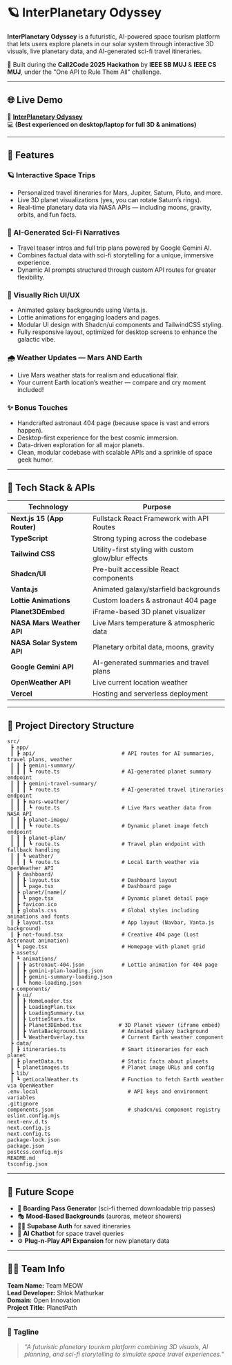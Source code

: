 # 🪐 InterPlanetary Odyssey

**InterPlanetary Odyssey** is a futuristic, AI-powered space tourism platform that lets users explore planets in our solar system through interactive 3D visuals, live planetary data, and AI-generated sci-fi travel itineraries. 

🚀 Built during the **Call2Code 2025 Hackathon** by **IEEE SB MUJ** & **IEEE CS MUJ**, under the "One API to Rule Them All" challenge.

---

## 🌐 Live Demo

🔴 **[InterPlanetary Odyssey](https://interplanetary-odyssey.vercel.app/)**  
💻 **(Best experienced on desktop/laptop for full 3D & animations)**

---

## 🚀 Features

### 🪐 Interactive Space Trips
- Personalized travel itineraries for Mars, Jupiter, Saturn, Pluto, and more.
- Live 3D planet visualizations (yes, you can rotate Saturn’s rings).
- Real-time planetary data via NASA APIs — including moons, gravity, orbits, and fun facts.

### 🤖 AI-Generated Sci-Fi Narratives
- Travel teaser intros and full trip plans powered by Google Gemini AI.
- Combines factual data with sci-fi storytelling for a unique, immersive experience.
- Dynamic AI prompts structured through custom API routes for greater flexibility.

### 🌌 Visually Rich UI/UX
- Animated galaxy backgrounds using Vanta.js.
- Lottie animations for engaging loaders and pages.
- Modular UI design with Shadcn/ui components and TailwindCSS styling.
- Fully responsive layout, optimized for desktop screens to enhance the galactic vibe.

### 🌧️ Weather Updates — Mars AND Earth
- Live Mars weather stats for realism and educational flair.
- Your current Earth location’s weather — compare and cry moment included!

### ✨ Bonus Touches
- Handcrafted astronaut 404 page (because space is vast and errors happen).
- Desktop-first experience for the best cosmic immersion.
- Data-driven exploration for all major planets.
- Clean, modular codebase with scalable APIs and a sprinkle of space geek humor.

---

## 🔗 Tech Stack & APIs

| Technology | Purpose |
|-------------|------------------------------------------------------------|
| **Next.js 15 (App Router)** | Fullstack React Framework with API Routes |
| **TypeScript** | Strong typing across the codebase |
| **Tailwind CSS** | Utility-first styling with custom glow/blur effects |
| **Shadcn/UI** | Pre-built accessible React components |
| **Vanta.js** | Animated galaxy/starfield backgrounds |
| **Lottie Animations** | Custom loaders & astronaut 404 page |
| **Planet3DEmbed** | iFrame-based 3D planet visualizer |
| **NASA Mars Weather API** | Live Mars temperature & atmospheric data |
| **NASA Solar System API** | Planetary orbital data, moons, gravity |
| **Google Gemini API** | AI-generated summaries and travel plans |
| **OpenWeather API** | Live current location weather |
| **Vercel** | Hosting and serverless deployment |

---

## 📂 Project Directory Structure

```plaintext
src/
 ┣ app/
 ┃ ┣ api/                            # API routes for AI summaries, travel plans, weather
 ┃ ┃ ┣ gemini-summary/
 ┃ ┃ ┃ ┗ route.ts                    # AI-generated planet summary endpoint
 ┃ ┃ ┣ gemini-travel-summary/
 ┃ ┃ ┃ ┗ route.ts                    # AI-generated travel itineraries endpoint
 ┃ ┃ ┣ mars-weather/
 ┃ ┃ ┃ ┗ route.ts                    # Live Mars weather data from NASA API
 ┃ ┃ ┣ planet-image/
 ┃ ┃ ┃ ┗ route.ts                    # Dynamic planet image fetch endpoint
 ┃ ┃ ┣ planet-plan/
 ┃ ┃ ┃ ┗ route.ts                    # Travel plan endpoint with fallback handling
 ┃ ┃ ┗ weather/
 ┃ ┃ ┃ ┗ route.ts                    # Local Earth weather via OpenWeather API
 ┃ ┣ dashboard/
 ┃ ┃ ┣ layout.tsx                    # Dashboard layout
 ┃ ┃ ┗ page.tsx                      # Dashboard page
 ┃ ┣ planet/[name]/
 ┃ ┃ ┗ page.tsx                      # Dynamic planet detail page
 ┃ ┣ favicon.ico
 ┃ ┣ globals.css                     # Global styles including animations and fonts
 ┃ ┣ layout.tsx                      # App layout (Navbar, Vanta.js background)
 ┃ ┣ not-found.tsx                   # Creative 404 page (Lost Astronaut animation)
 ┃ ┗ page.tsx                        # Homepage with planet grid
 ┣ assets/
 ┃ ┗ animations/
 ┃ ┃ ┣ astronaut-404.json            # Lottie animation for 404 page
 ┃ ┃ ┣ gemini-plan-loading.json
 ┃ ┃ ┣ gemini-summary-loading.json
 ┃ ┃ ┗ home-loading.json
 ┣ components/
 ┃ ┣ ui/
 ┃ ┃ ┣ HomeLoader.tsx
 ┃ ┃ ┣ LoadingPlan.tsx
 ┃ ┃ ┣ LoadingSummary.tsx
 ┃ ┃ ┣ LottieStars.tsx
 ┃ ┃ ┣ Planet3DEmbed.tsx            # 3D Planet viewer (iframe embed)
 ┃ ┃ ┣ VantaBackground.tsx           # Animated galaxy background
 ┃ ┃ ┗ WeatherOverlay.tsx            # Current Earth weather component
 ┣ data/
 ┃ ┣ itineraries.ts                  # Smart itineraries for each planet
 ┃ ┣ planetData.ts                   # Static facts about planets
 ┃ ┗ planetimages.ts                 # Planet image URLs and config
 ┣ lib/
 ┃ ┗ getLocalWeather.ts              # Function to fetch Earth weather via OpenWeather
.env.local                             # API keys and environment variables
.gitignore
components.json                        # shadcn/ui component registry
eslint.config.mjs
next-env.d.ts
next.config.js
next.config.ts
package-lock.json
package.json
postcss.config.mjs
README.md
tsconfig.json
```
---

## 💫 Future Scope

- 🚀 **Boarding Pass Generator** (sci-fi themed downloadable trip passes)
- 🎭 **Mood-Based Backgrounds** (auroras, meteor showers)
- 🧑‍🚀 **Supabase Auth** for saved itineraries
- 📡 **AI Chatbot** for space travel queries
- ⚙️ **Plug-n-Play API Expansion** for new planetary data

---

## 👨‍🚀 Team Info

**Team Name:** Team MEOW  
**Lead Developer:** Shlok Mathurkar  
**Domain:** Open Innovation  
**Project Title:** PlanetPath  

---

### 🌟 Tagline

> _"A futuristic planetary tourism platform combining 3D visuals, AI planning, and sci-fi storytelling to simulate space travel experiences."_  
